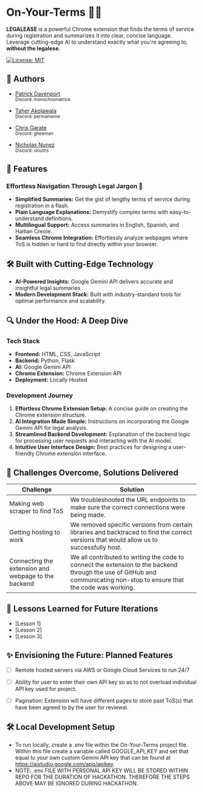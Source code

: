 # On-Your-Terms 📜✨

**LEGALEASE** is a powerful Chrome extension that finds the terms of service during registration and summarizes it into clear, concise language. Leverage cutting-edge AI to understand exactly what you're agreeing to, **without the legalese**.

[![License: MIT](https://img.shields.io/badge/License-MIT-yellow.svg)](https://opensource.org/licenses/MIT)

## 👥 Authors

- [Patrick Davenport](https://github.com/monochromatrick)
  <br><sub>Discord: monochromatrick</sub>

- [Taher Akolawala](https://github.com/TaherA51)
  <br><sub>Discord: permameme</sub>

- [Chris Garate](https://github.com/GheeMann)
  <br><sub>Discord: gheeman</sub>

- [Nicholas Nunez](https://github.com/Slouths)
  <br><sub>Discord: slouths</sub>

## 🚀 Features

### Effortless Navigation Through Legal Jargon 📖

* **Simplified Summaries:** Get the gist of lengthy terms of service during registration in a flash.
* **Plain Language Explanations:** Demystify complex terms with easy-to-understand definitions.
* **Multilingual Support:** Access summaries in English, Spanish, and Haitian Creole.
* **Seamless Chrome Integration:** Effortlessly analyze webpages where ToS is hidden or hard to find directly within your browser.

## 🛠️ Built with Cutting-Edge Technology

* **AI-Powered Insights:** Google Gemini API delivers accurate and insightful legal summaries .
* **Modern Development Stack:** Built with industry-standard tools for optimal performance and scalability.

## 🔍 Under the Hood: A Deep Dive

### Tech Stack

* **Frontend:** HTML, CSS, JavaScript 
* **Backend:** Python, Flask 
* **AI:** Google Gemini API
* **Chrome Extension:** Chrome Extension API
* **Deployment:** Locally Hosted

### Development Journey

1. **Effortless Chrome Extension Setup:** A concise guide on creating the Chrome extension structure.
2. **AI Integration Made Simple:** Instructions on incorporating the Google Gemini API for legal analysis.
3. **Streamlined Backend Development:** Explanation of the backend logic for processing user requests and interacting with the AI model.
4. **Intuitive User Interface Design:** Best practices for designing a user-friendly Chrome extension interface.

## 💪 Challenges Overcome, Solutions Delivered

| Challenge | Solution |
|-----------|----------|
| Making web scraper to find ToS | We troubleshooted the URL endpoints to make sure the correct connections were being made. |
| Getting hosting to work | We removed specific versions from certain libraries and backtraced to find the correct versions that would allow us to successfully host. |
| Connecting the extension and webpage to the backend | We all contributed to writing the code to connect the extension to the backend through the use of GitHub and communicating non-stop to ensure that the code was working. |

## 🧠 Lessons Learned for Future Iterations

- [Lesson 1]
- [Lesson 2]
- [Lesson 3]

## ✨ Envisioning the Future: Planned Features

- [ ] Remote hosted servers via AWS or Google Cloud Services to run 24/7
- [ ] Ability for user to enter their own API key so as to not overload individual API key used for project. 
- [ ] Pagination: Extension will have different pages to store past ToS(s) that have been agreed to by the user for reviewal.


## 🛠️ Local Development Setup
- To run locally, create a .env file within the On-Your-Terms project file. Within this file create a variable called GOOGLE_API_KEY and set that equal to your own custom Gemini API key that can be found at https://aistudio.google.com/app/apikey.
- NOTE: .env FILE WITH PERSONAL API KEY WILL BE STORED WITHIN REPO FOR THE DURATION OF HACKATHON. THEREFORE THE STEPS ABOVE MAY BE IGNORED DURING HACKATHON.

